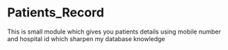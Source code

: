 # Patients_Record
This is small module which gives you patients details using mobile number and hospital id
which sharpen my database knowledge
